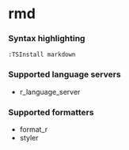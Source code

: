 <!--- THIS DOCUMENT IS AUTOMATICALLY GENERATED, DON'T EDIT IT -->
# rmd

### Syntax highlighting

```vim
:TSInstall markdown
```

### Supported language servers

- r_language_server

### Supported formatters

- format_r
- styler
